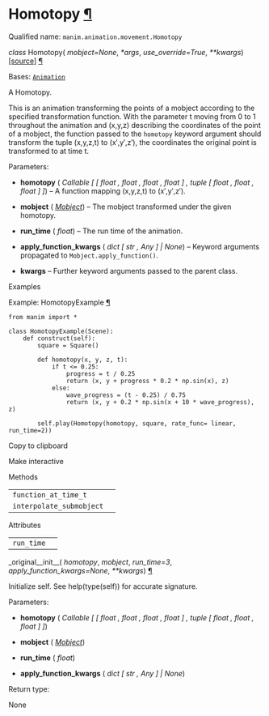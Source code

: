 # Homotopy [¶](https://docs.manim.community/en/stable/reference/manim.animation.movement.Homotopy.html\#homotopy "Link to this heading")

Qualified name: `manim.animation.movement.Homotopy`

_class_ Homotopy( _mobject=None_, _\*args_, _use\_override=True_, _\*\*kwargs_) [\[source\]](https://docs.manim.community/en/stable/_modules/manim/animation/movement.html#Homotopy) [¶](https://docs.manim.community/en/stable/reference/manim.animation.movement.Homotopy.html#manim.animation.movement.Homotopy "Link to this definition")

Bases: [`Animation`](https://docs.manim.community/en/stable/reference/manim.animation.animation.Animation.html#manim.animation.animation.Animation "manim.animation.animation.Animation")

A Homotopy.

This is an animation transforming the points of a mobject according
to the specified transformation function. With the parameter t
moving from 0 to 1 throughout the animation and (x,y,z)
describing the coordinates of the point of a mobject,
the function passed to the `homotopy` keyword argument should
transform the tuple (x,y,z,t) to (x′,y′,z′),
the coordinates the original point is transformed to at time t.

Parameters:

- **homotopy** ( _Callable_ _\[_ _\[_ _float_ _,_ _float_ _,_ _float_ _,_ _float_ _\]_ _,_ _tuple_ _\[_ _float_ _,_ _float_ _,_ _float_ _\]_ _\]_) – A function mapping (x,y,z,t) to (x′,y′,z′).

- **mobject** ( [_Mobject_](https://docs.manim.community/en/stable/reference/manim.mobject.mobject.Mobject.html#manim.mobject.mobject.Mobject "manim.mobject.mobject.Mobject")) – The mobject transformed under the given homotopy.

- **run\_time** ( _float_) – The run time of the animation.

- **apply\_function\_kwargs** ( _dict_ _\[_ _str_ _,_ _Any_ _\]_ _\|_ _None_) – Keyword arguments propagated to `Mobject.apply_function()`.

- **kwargs** – Further keyword arguments passed to the parent class.


Examples

Example: HomotopyExample [¶](https://docs.manim.community/en/stable/reference/manim.animation.movement.Homotopy.html#homotopyexample)

```
from manim import *

class HomotopyExample(Scene):
    def construct(self):
        square = Square()

        def homotopy(x, y, z, t):
            if t <= 0.25:
                progress = t / 0.25
                return (x, y + progress * 0.2 * np.sin(x), z)
            else:
                wave_progress = (t - 0.25) / 0.75
                return (x, y + 0.2 * np.sin(x + 10 * wave_progress), z)

        self.play(Homotopy(homotopy, square, rate_func= linear, run_time=2))

```

Copy to clipboard

Make interactive

Methods

|     |     |
| --- | --- |
| `function_at_time_t` |  |
| `interpolate_submobject` |  |

Attributes

|     |     |
| --- | --- |
| `run_time` |  |

\_original\_\_init\_\_( _homotopy_, _mobject_, _run\_time=3_, _apply\_function\_kwargs=None_, _\*\*kwargs_) [¶](https://docs.manim.community/en/stable/reference/manim.animation.movement.Homotopy.html#manim.animation.movement.Homotopy._original__init__ "Link to this definition")

Initialize self. See help(type(self)) for accurate signature.

Parameters:

- **homotopy** ( _Callable_ _\[_ _\[_ _float_ _,_ _float_ _,_ _float_ _,_ _float_ _\]_ _,_ _tuple_ _\[_ _float_ _,_ _float_ _,_ _float_ _\]_ _\]_)

- **mobject** ( [_Mobject_](https://docs.manim.community/en/stable/reference/manim.mobject.mobject.Mobject.html#manim.mobject.mobject.Mobject "manim.mobject.mobject.Mobject"))

- **run\_time** ( _float_)

- **apply\_function\_kwargs** ( _dict_ _\[_ _str_ _,_ _Any_ _\]_ _\|_ _None_)


Return type:

None